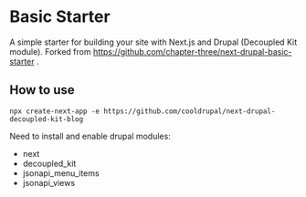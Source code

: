 # Basic Starter

A simple starter for building your site with Next.js and Drupal (Decoupled Kit module).
Forked from https://github.com/chapter-three/next-drupal-basic-starter .

## How to use

`npx create-next-app -e https://github.com/cooldrupal/next-drupal-decoupled-kit-blog`

Need to install and enable drupal modules:
  - next
  - decoupled_kit
  - jsonapi_menu_items
  - jsonapi_views

